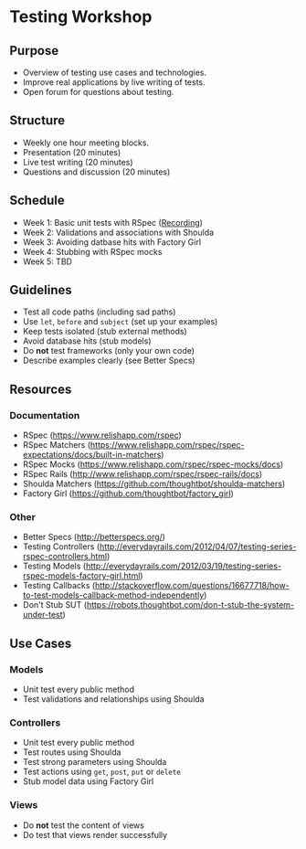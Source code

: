 # Testing Workshop

## Purpose

* Overview of testing use cases and technologies.
* Improve real applications by live writing of tests.
* Open forum for questions about testing.

## Structure

* Weekly one hour meeting blocks.
* Presentation (20 minutes)
* Live test writing (20 minutes)
* Questions and discussion (20 minutes)

## Schedule

* Week 1: Basic unit tests with RSpec ([Recording](https://slack-files.com/T024UCSAU-F084XCFPY-d976e5c182))
* Week 2: Validations and associations with Shoulda
* Week 3: Avoiding datbase hits with Factory Girl
* Week 4: Stubbing with RSpec mocks
* Week 5: TBD

## Guidelines

* Test all code paths (including sad paths)
* Use `let`, `before` and `subject` (set up your examples)
* Keep tests isolated (stub external methods)
* Avoid database hits (stub models)
* Do __not__ test frameworks (only your own code)
* Describe examples clearly (see Better Specs)

## Resources

### Documentation

* RSpec (https://www.relishapp.com/rspec)
* RSpec Matchers (https://www.relishapp.com/rspec/rspec-expectations/docs/built-in-matchers)
* RSpec Mocks (https://www.relishapp.com/rspec/rspec-mocks/docs)
* RSpec Rails (http://www.relishapp.com/rspec/rspec-rails/docs)
* Shoulda Matchers (https://github.com/thoughtbot/shoulda-matchers)
* Factory Girl (https://github.com/thoughtbot/factory_girl)

### Other

* Better Specs (http://betterspecs.org/)
* Testing Controllers (http://everydayrails.com/2012/04/07/testing-series-rspec-controllers.html)
* Testing Models (http://everydayrails.com/2012/03/19/testing-series-rspec-models-factory-girl.html)
* Testing Callbacks (http://stackoverflow.com/questions/16677718/how-to-test-models-callback-method-independently)
* Don't Stub SUT (https://robots.thoughtbot.com/don-t-stub-the-system-under-test)

## Use Cases

### Models

* Unit test every public method
* Test validations and relationships using Shoulda

### Controllers

* Unit test every public method
* Test routes using Shoulda
* Test strong parameters using Shoulda
* Test actions using `get`, `post`, `put` or `delete`
* Stub model data using Factory Girl

### Views

* Do __not__ test the content of views
* Do test that views render successfully
